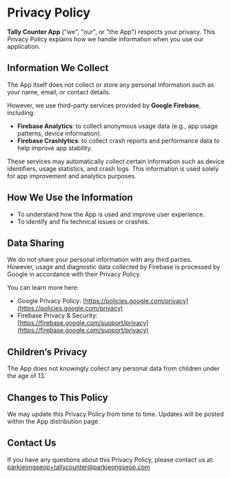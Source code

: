 # Privacy Policy

**Tally Counter App** ("we", "our", or "the App") respects your privacy. This Privacy Policy explains how we handle information when you use our application.  

## Information We Collect  
The App itself does not collect or store any personal information such as your name, email, or contact details.  

However, we use third-party services provided by **Google Firebase**, including:  
- **Firebase Analytics**: to collect anonymous usage data (e.g., app usage patterns, device information).  
- **Firebase Crashlytics**: to collect crash reports and performance data to help improve app stability.  

These services may automatically collect certain information such as device identifiers, usage statistics, and crash logs. This information is used solely for app improvement and analytics purposes.  

## How We Use the Information  
- To understand how the App is used and improve user experience.  
- To identify and fix technical issues or crashes.  

## Data Sharing  
We do not share your personal information with any third parties.  
However, usage and diagnostic data collected by Firebase is processed by Google in accordance with their Privacy Policy.  

You can learn more here:  
- Google Privacy Policy: [https://policies.google.com/privacy](https://policies.google.com/privacy)  
- Firebase Privacy & Security: [https://firebase.google.com/support/privacy](https://firebase.google.com/support/privacy)  

## Children’s Privacy  
The App does not knowingly collect any personal data from children under the age of 13.  

## Changes to This Policy  
We may update this Privacy Policy from time to time. Updates will be posted within the App distribution page.  

## Contact Us  
If you have any questions about this Privacy Policy, please contact us at:  
parkjeongseop+tallycounter@parkjeongseop.com
